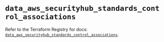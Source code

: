 # `data_aws_securityhub_standards_control_associations`

Refer to the Terraform Registry for docs: [`data_aws_securityhub_standards_control_associations`](https://registry.terraform.io/providers/hashicorp/aws/6.0.0/docs/data-sources/securityhub_standards_control_associations).
